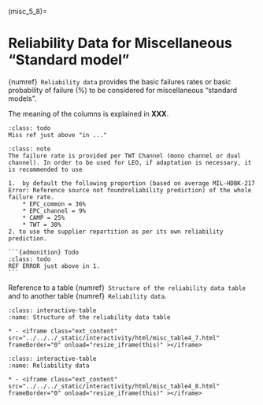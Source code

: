 (misc_5_8)=
# Reliability Data for Miscellaneous “Standard model”
{numref}` Reliability data` provides the basic failures rates or basic probability of failure (%) to be considered for miscellaneous “standard models”. 

The meaning of the columns is explained in **XXX**.

```{admonition} Todo
:class: todo
Miss ref just above "in ..."
```

````{admonition} Note 1 : MIS_01 TWTA, Single HPA
:class: note
The failure rate is provided per TWT Channel (mono channel or dual channel). In order to be used for LEO, if adaptation is necessary, it is recommended to use 

1.  by default the following proportion (based on average MIL-HDBK-217 Error: Reference source not foundreliability prediction) of the whole failure rate.
    * EPC_common = 36%
    * EPC_channel = 9%
    * CAMP = 25%
    * TWT = 30%
2. to use the supplier repartition as per its own reliability prediction.

```{admonition} Todo
:class: todo
REF ERROR just above in 1.
```
````

Reference to a table {numref}` Structure of the reliability data table` and to another table {numref}` Reliability data`.

```{list-table} Structure of the reliability data table
:class: interactive-table
:name: Structure of the reliability data table

* - <iframe class="ext_content" src="../../../_static/interactivity/html/misc_table4_7.html" frameBorder="0" onload="resize_iframe(this)" ></iframe>
```

```{list-table} Reliability data
:class: interactive-table
:name: Reliability data

* - <iframe class="ext_content" src="../../../_static/interactivity/html/misc_table4_8.html" frameBorder="0" onload="resize_iframe(this)" ></iframe>
```